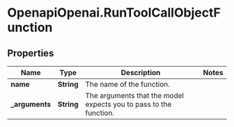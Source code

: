 # OpenapiOpenai.RunToolCallObjectFunction

## Properties

Name | Type | Description | Notes
------------ | ------------- | ------------- | -------------
**name** | **String** | The name of the function. | 
**_arguments** | **String** | The arguments that the model expects you to pass to the function. | 


